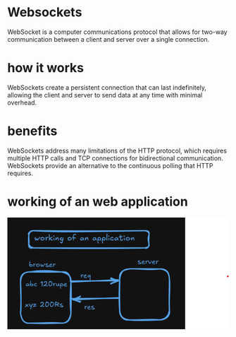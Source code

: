 # Websockets

WebSocket is a computer communications protocol that allows for two-way communication between a client and server over a single connection.

# how it works

WebSockets create a persistent connection that can last indefinitely, allowing the client and server to send data at any time with minimal overhead.

# benefits

WebSockets address many limitations of the HTTP protocol, which requires multiple HTTP calls and TCP connections for bidirectional communication. WebSockets provide an alternative to the continuous polling that HTTP requires.

# working of an web application

![Alt text](./websocket.png)
